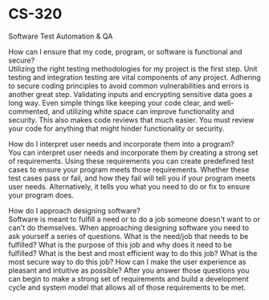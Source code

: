 # CS-320
Software Test Automation &amp; QA

How can I ensure that my code, program, or software is functional and secure? <br>
Utilizing the right testing methodologies for my project is the first step. Unit testing and integration testing are vital components of any project. Adhering to secure coding principles to avoid common vulnerabilities and errors is another great step. Validating inputs and encrypting sensitive data goes a long way. 
Even simple things like keeping your code clear, and well-commented, and utilizing white space can improve functionality and security. This also makes code reviews that much easier. You must review your code for anything that might hinder functionality or security.

How do I interpret user needs and incorporate them into a program? <br>
You can interpret user needs and incorporate them by creating a strong set of requirements. Using these requirements you can create predefined test cases to ensure your program meets those requirements. Whether these test cases pass or fail, and how they fail will tell you if your program meets user needs. 
Alternatively, it tells you what you need to do or fix to ensure your program does.

How do I approach designing software? <br>
Software is meant to fulfill a need or to do a job someone doesn't want to or can't do themselves. When approaching designing software you need to ask yourself a series of questions. What is the need/job that needs to be fulfilled? What is the purpose of this job and why does it need to be fulfilled? What is the best and most efficient way to do this job? What is the most secure way to do this job? How can I make the user experience as pleasant and intuitive as possible? After you answer those questions you can begin to make a strong set of requirements and build a development cycle and system model that allows all of those requirements to be met.
